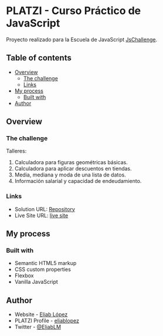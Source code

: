 # PLATZI - Curso Práctico de JavaScript

Proyecto realizado para la Escuela de JavaScript [JsChallenge](https://platzi.com/escuela-javascript/).

## Table of contents

- [Overview](#overview)
  - [The challenge](#the-challenge)
  - [Links](#links)
- [My process](#my-process)
  - [Built with](#built-with)
- [Author](#author)

## Overview

### The challenge

Talleres:

1. Calculadora para figuras geométricas básicas.
2. Calculadora para aplicar descuentos en tiendas.
3. Media, mediana y moda de una lista de datos.
4. Información salarial y capacidad de endeudamiento.

### Links

- Solution URL: [Repository](https://github.com/EliabLM/practico-javascript)
- Live Site URL: [live site](https://eliablm.github.io/practico-javascript/)

## My process

### Built with

- Semantic HTML5 markup
- CSS custom properties
- Flexbox
- Vanilla JavaScript

## Author

- Website - [Eliab López](https://github.com/eliablm)
- PLATZI Profile - [eliablopez](https://platzi.com/p/eliablopez/)
- Twitter - [@EliabLM](https://www.twitter.com/EliabLM)
